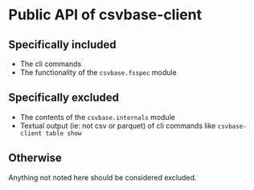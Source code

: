 # Public API of csvbase-client

## Specifically included

- The cli commands
- The functionality of the `csvbase.fsspec` module

## Specifically excluded

- The contents of the `csvbase.internals` module
- Textual output (ie: not csv or parquet) of cli commands like `csvbase-client
  table show`

## Otherwise

Anything not noted here should be considered excluded.
